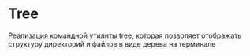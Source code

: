 # Tree  
Реализация командной утилиты tree, которая позволяет отображать структуру директорий и файлов в виде дерева на терминале
